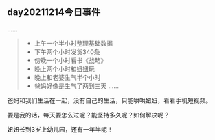 ## day20211214今日事件

……
>- 上午一个半小时整理基础数据
>- 下午两个小时发货340条
>- 傍晚一个小时看书《战略》
>- 晚上两个小时和妞妞玩
>- 晚上和老婆生气半个小时
>- 爸妈好像是生气了两到三天
……

爸妈和我们生活在一起，没有自己的生活，只能哄哄妞妞，看看手机短视频。

要是我的话，每天要怎么过呢？能坚持多久呢？如何解决呢？

妞妞长到3岁上幼儿园，还有一年半呢！
